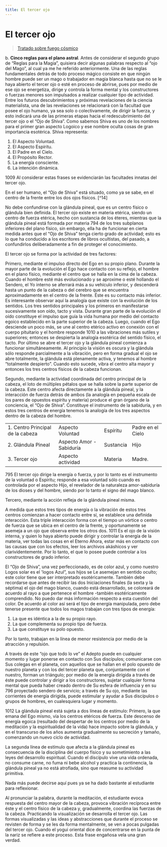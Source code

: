 ```yaml
---
title: El tercer ojo
---
```


# El tercer ojo

> [Tratado sobre fuego cósmico](/tratado-sobre-fuego-cosmico/el-hombre-y-los-espiritus-del-fuego#b-cinco-reglas-para-el-plano-astral)

b. **Cinco reglas para el plano astral**. Antes de considerar el segundo grupo de “Reglas para la Magia”, quisiera decir algunas palabras respecto al “ojo del Mago”, al cual ya me he referido anteriormente. Una de las reglas fundamentales detrás de todo proceso mágico consiste en que ningún hombre puede ser un mago o trabajador en magia blanca hasta que no se le haya abierto el tercer ojo o esté en proceso de abrirse, pues por medio de ese ojo se energetiza, dirige y controla la forma mental y los constructores o fuerzas menores son impulsados a realizar cualquier tipo de actividad. Entre los futuros descubrimientos y próximas revelaciones de la ciencia materialista, una de las revelaciones se relacionará con la facultad que posee el ojo humano, ya sea solo o colectivamente, de dirigir la fuerza, y esto indicará una de las primeras etapas hacia el redescubrimiento del tercer ojo o el “Ojo de Shiva”. Como sabemos Shiva es uno de los nombres para el primer gran aspecto Logoico y ese nombre oculta cosas de gran importancia esotérica. Shiva representa:

1. El Aspecto Voluntad.
2. El Aspecto Espíritu.
3. El Padre en el Cielo.
4. El Propósito Rector.
5. La energía consciente.
6. La intención dinámica.

<p><Pin lang="en">1009</Pin> Al considerar estas frases se evidenciarán las facultades innatas del tercer ojo.</p>

En el ser humano, el “Ojo de Shiva” está situado, como ya se sabe, en el centro de la frente entre los dos ojos físicos. [^14]

No debe confundirse con la glándula pineal, que es un centro físico o glándula bien definida. El tercer ojo existe en materia etérica, siendo un centro de fuerza etérica, hecho con sustancia de los éteres, mientras que la glándula pineal está formada por materia <Pin lang="es">794</Pin> de los tres subplanos inferiores del plano físico, sin embargo, ella ha de funcionar en cierta medida antes que el “Ojo de Shiva” tenga cierto grado de actividad; esto es lo que ha conducido a los escritores de libros ocultistas, del pasado, a confundirlos deliberadamente a fin de proteger el conocimiento.

El tercer ojo se forma por la actividad de tres factores:

Primero, mediante el impulso directo del Ego en su propio plano. Durante la mayor parte de la evolución el Ego hace contacto con su reflejo, el hombre en el plano físico, mediante el centro que se halla en la cima de la cabeza. Cuando el hombre esté más evolucionado y se aproxime o esté hollando el Sendero, el Yo interno se aferrará más a su vehículo inferior, y descenderá hasta un punto de la cabeza o del cerebro que se encuentra aproximadamente en el centro de la frente. Éste es su contacto más inferior. Es interesante observar aquí la analogía que existe con la evolución de los sentidos. Los tres sentidos principales y los primeros en manifestarse sucesivamente son oído, tacto y vista. Durante gran parte de la evolución el oído constituye el impulso que guía la vida humana por medio del contacto egoico establecido en la parte superior de la cabeza. Luego, cuando el Ego desciende un poco más, se une al centro etérico activo en conexión con el cuerpo pituitario y el hombre responde <Pin lang="en">1010</Pin> a las vibraciones más sutiles y superiores; entonces se despierta la analogía esotérica del sentido físico, el tacto. Por último se abre el tercer ojo y la glándula pineal comienza a funcionar simultáneamente. Al principio la visión es oscura y la glándula sólo responde parcialmente a la vibración, pero en forma gradual el ojo se abre totalmente, la glándula está plenamente activa, y tenemos al hombre “totalmente despierto”. Cuando esto sucede, vibra el centro alta mayor y entonces los tres centros físicos de la cabeza funcionan.

Segundo, mediante la actividad coordinada del centro principal de la cabeza, el loto de múltiples pétalos que se halla sobre la parte superior de la cabeza. Este centro afecta directamente a la glándula pineal, y la interacción de fuerza detrás de ambos (la analogía en pequeña escala de los pares de opuestos espíritu y materia) produce el gran órgano de la conciencia, el “Ojo de Shiva”. Constituye el instrumento de la sabiduría, y en estos tres centros de energía tenemos la analogía de los tres aspectos dentro de la cabeza del hombre.

|                                  |                          |           |                   |
| -------------------------------- | ------------------------ | --------- | ----------------- |
| 1. Centro Principal de la cabeza | Aspecto Voluntad         | Espíritu  | Padre en el Cielo |
| 2. Glándula Pineal               | Aspecto Amor - Sabiduría | Sustancia | Hijo              |
| 3. Tercer ojo                    | Aspecto actividad        | Materia   | Madre.            |

<p><Pin lang="es">795</Pin> El tercer ojo dirige la energía o fuerza, y por lo tanto es el instrumento de la voluntad o Espíritu; responde a esa voluntad sólo cuando es controlada por el aspecto Hijo, el revelador de la naturaleza amor-sabiduría de los dioses y del hombre, siendo por lo tanto el signo del mago blanco.</p>

Tercero, mediante la acción refleja de la glándula pineal misma.

A medida que estos tres tipos de energía o la vibración de estos tres centros comienzan a hacer contacto entre sí, se establece una definida interacción. Esta triple interacción forma con el tiempo un vórtice o centro de fuerza que se ubica en el centro de la frente, y oportunamente se asemeja a un ojo que observa entre los otros dos. <Pin lang="en">1011</Pin> Es el ojo de la visión interna, y quien lo haya abierto puede dirigir y controlar la energía de la materia, ver todas las cosas en el Eterno Ahora, estar más en contacto con las causas que con los efectos, leer los archivos akáshicos y ver clarividentemente. Por lo tanto, el que lo posee puede controlar a los constructores de grado inferior.

El “Ojo de Shiva”, una vez perfeccionado, es de color azul, y como nuestro Logos solar es el 'logos Azul”, sus hijos se Le asemejan en sentido oculto; este color tiene que ser interpretado esotéricamente. También debe recordarse que antes de recibir las dos Iniciaciones finales (la sexta y la séptima) el ojo del mago blanco, cuando está desarrollado, se coloreará de acuerdo al rayo a que pertenece el hombre -también esotéricamente comprendido. No puedo dar más información respecto a esta cuestión del color. De acuerdo al color así será el tipo de energía manipulada, pero debe tenerse presente que todos los magos trabajan con tres tipos de energía:

1. La que es idéntica a la de su propio rayo.
2. La que complementa su propio tipo de fuerza.
3. La que constituye su polo opuesto.

Por lo tanto, trabajan en la línea de menor resistencia por medio de la atracción y repulsión.

A través de este “ojo que todo lo ve” el Adepto puede en cualquier momento y lugar ponerse en contacto con Sus discípulos; comunicarse con Sus colegas en el planeta, con aquellos que se hallan en el polo opuesto de nuestro planeta y con los del tercer planeta que, conjuntamente con el nuestro, forman un triángulo; por medio de la energía dirigida a través de éste puede controlar y dirigir a los constructores, sujetar cualquier forma mental que pueda haber creado dentro de Su esfera de influencia y en su <Pin lang="es">796</Pin> proyectado sendero de servicio; a través de Su ojo, mediante las corrientes de energía dirigida, puede estimular y ayudar a Sus discípulos o grupos de hombres, en cualesquiera lugar y momento.

<p><Pin lang="en">1012</Pin> La glándula pineal está sujeta a dos líneas de estímulo: Primero, la que emana del Ego mismo, vía los centros etéricos de fuerza. Este descenso de energía egoica (resultado del despertar de los centros por medio de la meditación y la espiritualidad de la vida) hace impacto sobre la glándula, y en el transcurso de los años aumenta gradualmente su secreción y tamaño, comenzando un nuevo ciclo de actividad.</p>

La segunda línea de estímulo que afecta a la glándula pineal es consecuencia de la disciplina del cuerpo físico y su sometimiento a las leyes del desarrollo espiritual. Cuando el discípulo vive una vida ordenada, no consume carne, no fuma ni bebe alcohol y practica la continencia, la glándula pineal ya no está atrofiada, sino que reasume su actividad primitiva.

Nada más puede decirse aquí pues ya se ha dado bastante al estudiante para reflexionar.

Al pronunciar la palabra, durante la meditación, el estudiante evoca respuesta del centro mayor de la cabeza, provoca vibración recíproca entre éste y el centro físico de la cabeza y, gradualmente, coordina las fuerzas de la cabeza. Practicando la visualización se desarrolla el tercer ojo. Las formas visualizadas y las ideas y abstracciones que durante el proceso se revisten de forma y se les da forma mentalmente, se ven a pocas pulgadas del tercer ojo. Cuando el yogui oriental dice de concentrarse en la punta de la nariz se refiere a este proceso. Esta frase engañosa vela una gran verdad.
